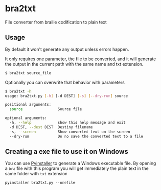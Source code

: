 # bra2txt
File converter from braille codification to plain text

## Usage
By default it won't generate any output unless errors happen.

It only requires one parameter, the file to be converted, and it will generate the output in the current path with the same name and txt extension.
```bash
$ bra2txt source_file
```
Optionally you can overwrite that behavior with parameters
```bash
$ bra2txt -h
usage: bra2txt.py [-h] [-d DEST] [-s] [--dry-run] source

positional arguments:
  source                Source file

optional arguments:
  -h, --help            show this help message and exit
  -d DEST, --dest DEST  Destiny filename
  -s, --screen          Show converted text on the screen
  --dry-run             Do no save the converted text to a file
```

## Creating a exe file to use it on Windows
You can use [Pyinstaller](https://www.pyinstaller.org/) to generate a Windows executable file. By opening a `bra` file with this program you will get immediately the plain text in the same folder with `txt` extension
```
pyinstaller bra2txt.py --onefile
```